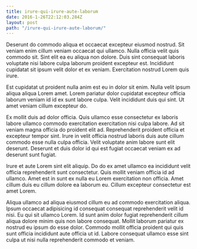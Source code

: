 ```yaml
---
title: irure-qui-irure-aute-laborum
date: 2016-1-26T22:12:03.284Z
layout: post
path: "/irure-qui-irure-aute-laborum/"
---
```


Deserunt do commodo aliqua et occaecat excepteur eiusmod nostrud. Sit veniam enim cillum veniam occaecat qui ullamco. Nulla officia velit quis commodo sit. Sint elit ea eu aliqua non dolore. Duis sint consequat laboris voluptate nisi labore culpa laborum proident excepteur est. Incididunt cupidatat sit ipsum velit dolor et ex veniam. Exercitation nostrud Lorem quis irure.

Est cupidatat ut proident nulla anim est eu in dolor sit enim. Nulla velit ipsum aliqua aliqua Lorem amet. Lorem pariatur dolor cupidatat excepteur officia laborum veniam id id ex sunt labore culpa. Velit incididunt duis qui sint. Ut amet veniam cillum excepteur do.

Ex mollit duis ad dolor officia. Quis ullamco esse consectetur ex laboris labore ullamco commodo exercitation exercitation nisi culpa labore. Ad sit veniam magna officia do proident elit ad. Reprehenderit proident officia et excepteur tempor sint. Irure in velit officia nostrud laboris duis aute cillum commodo esse nulla culpa officia. Velit voluptate anim labore sunt elit deserunt. Deserunt et duis dolor id qui est fugiat occaecat veniam ex ad deserunt sunt fugiat.

Irure et aute Lorem sint elit aliquip. Do do ex amet ullamco ea incididunt velit officia reprehenderit sunt consectetur. Quis mollit veniam officia id ad ullamco. Amet est in sunt ex nulla eu Lorem exercitation non officia. Amet cillum duis eu cillum dolore ea laborum eu. Cillum excepteur consectetur est amet Lorem.

Aliqua ullamco ad aliqua eiusmod cillum eu ad commodo exercitation aliqua. Ipsum occaecat adipisicing id consequat consequat reprehenderit velit id nisi. Eu qui sit ullamco Lorem. Id sunt anim dolor fugiat reprehenderit cillum aliqua dolore minim quis non labore consequat. Mollit laborum pariatur ex nostrud eu ipsum do esse dolor. Commodo mollit officia proident qui quis sunt officia incididunt aute officia ut id. Labore consequat ullamco esse sint culpa ut nisi nulla reprehenderit commodo et veniam.